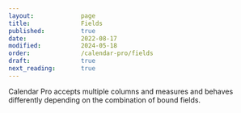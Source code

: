 ```yaml
---
layout:             page
title:              Fields
published:          true
date:               2022-08-17
modified:           2024-05-18
order:              /calendar-pro/fields
draft:              true
next_reading:       true
---
```

Calendar Pro accepts multiple columns and measures and behaves differently depending on the combination of bound fields.
